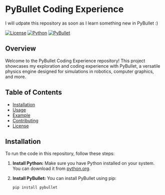 # PyBullet Coding Experience
I will udpate this repository as soon as I learn something new in PyBullet :)

[![License](https://img.shields.io/badge/license-MIT-blue.svg)](https://opensource.org/licenses/MIT)
[![Python](https://img.shields.io/badge/python-3.6%2B-blue)](https://www.python.org/downloads/release)
[![PyBullet](https://img.shields.io/badge/PyBullet-3.1-blueviolet)](https://pybullet.org/)

## Overview

Welcome to the PyBullet Coding Experience repository! This project showcases my exploration and coding experience with PyBullet, a versatile physics engine designed for simulations in robotics, computer graphics, and more.

## Table of Contents

- [Installation](#installation)
- [Usage](#usage)
- [Example](#example)
- [Contributing](#contributing)
- [License](#license)

## Installation

To run the code in this repository, follow these steps:

1. **Install Python:**
   Make sure you have Python installed on your system. You can download it from [python.org](https://www.python.org/).

2. **Install PyBullet:**
   You can install PyBullet using pip:

   ```bash
   pip install pybullet
